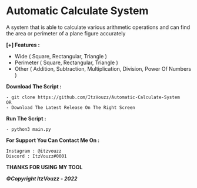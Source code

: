 # Automatic Calculate System
A system that is able to calculate various arithmetic operations and can find the area or perimeter of a plane figure accurately



**[+] Features :**
- Wide ( Square, Rectangular, Triangle )
- Perimeter ( Square, Rectangular, Triangle )
- Other ( Addition, Subtraction, Multiplication, Division, Power Of Numbers )

**Download The Script :**
```
- git clone https://github.com/ItzVouzz/Automatic-Calculate-System
OR
- Download The Latest Release On The Right Screen
```
**Run The Script :**
```
- python3 main.py
```
**For Support You Can Contact Me On :**
```
Instagram : @itzvouzz
Discord : ItzVouzz#0001
```
**THANKS FOR USING MY TOOL**

_**©Copyright ItzVouzz - 2022**_
